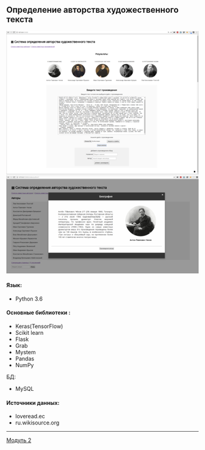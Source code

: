 ## Определение авторства художественного текста

![_](img1.png)
![_](img2.png)

#### Язык:
  - Python 3.6

#### Основные библиотеки :
  - Keras(TensorFlow)
  - Scikit learn
  - Flask
  - Grab
  - Mystem
  - Pandas
  - NumPy

БД:
  - MySQL

#### Источники данных:
  - loveread.ec 
  - ru.wikisource.org
  
_________

[Модуль 2](https://github.com/Pichenug/author_identification2)
